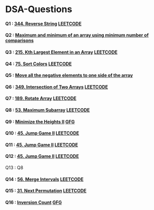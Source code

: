 # DSA-Questions
#### Q1 : [344. Reverse String](https://github.com/mehrotra234/DSA-Questions/blob/main/344.%20Reverse%20String.cpp) [LEETCODE](https://leetcode.com/problems/reverse-string/)
#### Q2 : [Maximum and minimum of an array using minimum number of comparisons](https://github.com/mehrotra234/DSA-Questions/blob/main/Maximum%20and%20minimum%20of%20an%20array%20using%20minimum%20number%20of%20comparisons.cpp)
#### Q3 : [215. Kth Largest Element in an Array](https://github.com/mehrotra234/DSA-Questions/blob/main/215.%20Kth%20Largest%20Element%20in%20an%20Array.cpp) [LEETCODE](https://leetcode.com/problems/kth-largest-element-in-an-array/)
#### Q4 : [75. Sort Colors](https://github.com/mehrotra234/DSA-Questions/blob/main/75.%20Sort%20Colors.cpp) [LEETCODE](https://leetcode.com/problems/sort-colors/)
#### Q5 : [Move all the negative elements to one side of the array](https://github.com/mehrotra234/DSA-Questions/blob/main/Move%20all%20the%20negative%20elements%20to%20one%20side%20of%20the%20array.cpp)
#### Q6 : [349. Intersection of Two Arrays](https://github.com/mehrotra234/DSA-Questions/blob/main/349.%20Intersection%20of%20Two%20Arrays.cpp) [LEETCODE](https://leetcode.com/problems/intersection-of-two-arrays/)
#### Q7 : [189. Rotate Array](https://github.com/mehrotra234/DSA-Questions/blob/main/189.%20Rotate%20Array) [LEETCODE](https://leetcode.com/problems/rotate-array/)
#### Q8 : [53. Maximum Subarray](https://github.com/mehrotra234/DSA-Questions/blob/main/53.%20Maximum%20Subarray.cpp) [LEETCODE](https://leetcode.com/problems/maximum-subarray/)
#### Q9 : [Minimize the Heights II](https://github.com/mehrotra234/DSA-Questions/blob/main/Minimize%20the%20Heights%20II%20.cpp) [GFG](https://practice.geeksforgeeks.org/problems/minimize-the-heights3351/1)
#### Q10 : [45. Jump Game II](https://github.com/mehrotra234/DSA-Questions/blob/main/45.%20Jump%20Game%20II.cpp) [LEETCODE](https://leetcode.com/problems/jump-game-ii/)
#### Q11 : [45. Jump Game II](https://github.com/mehrotra234/DSA-Questions/blob/main/287.%20Find%20the%20Duplicate%20Number.cpp) [LEETCODE](https://leetcode.com/problems/find-the-duplicate-number/)
#### Q12 : [45. Jump Game II](https://github.com/mehrotra234/DSA-Questions/blob/main/88.%20Merge%20Sorted%20Array.cpp) [LEETCODE](https://leetcode.com/problems/merge-sorted-array/)
Q13 : Q8
#### Q14 : [56. Merge Intervals](https://github.com/mehrotra234/DSA-Questions/blob/main/56.%20Merge%20Intervals.cpp) [LEETCODE](https://leetcode.com/problems/merge-intervals/)
#### Q15 : [31. Next Permutation](https://github.com/mehrotra234/DSA-Questions/blob/main/31.%20Next%20Permutation.cpp) [LEETCODE](https://leetcode.com/problems/next-permutation/)
#### Q16 : [Inversion Count](https://github.com/mehrotra234/DSA-Questions/blob/main/Count%20Inversions.cpp) [GFG](https://practice.geeksforgeeks.org/problems/inversion-of-array-1587115620/1#)
